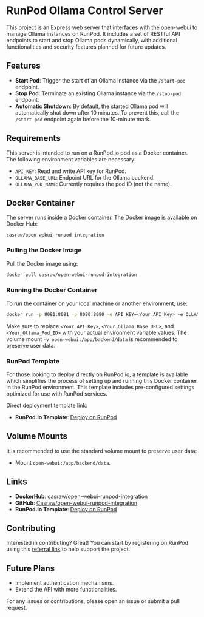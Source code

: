 # RunPod Ollama Control Server

This project is an Express web server that interfaces with the open-webui to manage Ollama instances on RunPod. It includes a set of RESTful API endpoints to start and stop Ollama pods dynamically, with additional functionalities and security features planned for future updates.

## Features

- **Start Pod**: Trigger the start of an Ollama instance via the `/start-pod` endpoint.
- **Stop Pod**: Terminate an existing Ollama instance via the `/stop-pod` endpoint.
- **Automatic Shutdown**: By default, the started Ollama pod will automatically shut down after 10 minutes. To prevent this, call the `/start-pod` endpoint again before the 10-minute mark.

## Requirements

This server is intended to run on a RunPod.io pod as a Docker container. The following environment variables are necessary:

- `API_KEY`: Read and write API key for RunPod.
- `OLLAMA_BASE_URL`: Endpoint URL for the Ollama backend.
- `OLLAMA_POD_NAME`: Currently requires the pod ID (not the name).

## Docker Container

The server runs inside a Docker container. The Docker image is available on Docker Hub:

```
casraw/open-webui-runpod-integration
```

### Pulling the Docker Image

Pull the Docker image using:

```bash
docker pull casraw/open-webui-runpod-integration
```

### Running the Docker Container

To run the container on your local machine or another environment, use:

```bash
docker run -p 8081:8081 -p 8080:8080 -e API_KEY=<Your_API_Key> -e OLLAMA_BASE_URL=<Your_Ollama_Base_URL> -e OLLAMA_POD_NAME=<Your_Ollama_Pod_ID> -v open-webui:/app/backend/data casraw/open-webui-runpod-integration
```

Make sure to replace `<Your_API_Key>`, `<Your_Ollama_Base_URL>`, and `<Your_Ollama_Pod_ID>` with your actual environment variable values. The volume mount `-v open-webui:/app/backend/data` is recommended to preserve user data.

### RunPod Template

For those looking to deploy directly on RunPod.io, a template is available which simplifies the process of setting up and running this Docker container in the RunPod environment. This template includes pre-configured settings optimized for use with RunPod services.

Direct deployment template link:
- **RunPod.io Template**: [Deploy on RunPod](https://www.runpod.io/console/explore/cixh50m096)

## Volume Mounts

It is recommended to use the standard volume mount to preserve user data:
- Mount `open-webui:/app/backend/data`.

## Links

- **DockerHub**: [casraw/open-webui-runpod-integration](https://hub.docker.com/r/casraw/open-webui-runpod-integration)
- **GitHub**: [Casraw/open-webui-runpod-integration](https://github.com/Casraw/open-webui-runpod-integration)
- **RunPod.io Template**: [Deploy on RunPod](https://www.runpod.io/console/explore/cixh50m096)

## Contributing

Interested in contributing? Great! You can start by registering on RunPod using this [referral link](https://runpod.io?ref=vtmhuzd2) to help support the project.

## Future Plans

- Implement authentication mechanisms.
- Extend the API with more functionalities.

For any issues or contributions, please open an issue or submit a pull request.